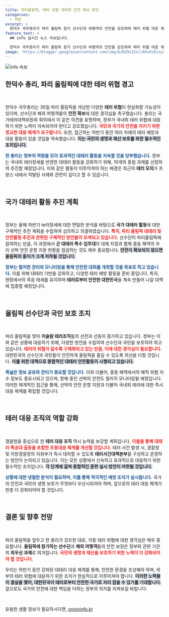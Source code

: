 ```yaml
---
title: 파리올림픽, 테러 위협 대비한 안전 확보 방안
categories:
  - 국방
excerpt: >
  한덕수 국무총리가 파리 올림픽 참가 선수단과 여행객의 안전을 강조하며 테러 위협 대응 계획을 발표했다. 정부는 테러 예방 강화에 총력을 기울이겠다고 경고하며, 올림픽을 겨냥한 테러 의혹이 증가하고 있는 상황을 심각히 경고하고 있다.
feature_text: >
  ## info 실시간 뉴스 속보입니다.

  한덕수 국무총리가 파리 올림픽 참가 선수단과 여행객의 안전을 강조하며 테러 위협 대응 계획을 발표했다. 정부는 테러 예방 강화에 총력을 기울이겠다고 경고하며, 올림픽을 겨냥한 테러 의혹이 증가하고 있는 상황을 심각히 경고하고 있다.
image: 'https://blogger.googleusercontent.com/img/b/R29vZ2xl/AVvXsEixyZcFfHzMRdzZMjFBmAUKJYCLCGyLL1o632UiGVXcaFdKo_bkvkuCioo0uUKlGfBVcT3P84aROyZIXSBEx3Aw5nCQ3pTgDom1WDC4m8eifvWiAmWEEVb4x6G_l8C0QH225ldMjyaFvpxGEBGNO37VmDTDMHGhJPq73UglMfDca1-0aw/s1600/blogspot.png'
---
```


<p><img src="https://blogger.googleusercontent.com/img/b/R29vZ2xl/AVvXsEixyZcFfHzMRdzZMjFBmAUKJYCLCGyLL1o632UiGVXcaFdKo_bkvkuCioo0uUKlGfBVcT3P84aROyZIXSBEx3Aw5nCQ3pTgDom1WDC4m8eifvWiAmWEEVb4x6G_l8C0QH225ldMjyaFvpxGEBGNO37VmDTDMHGhJPq73UglMfDca1-0aw/s1600/blogspot.png" alt="info 속보" /></p>

<h2 data-ke-size="size26">한덕수 총리, 파리 올림픽에 대한 테러 위협 경고</h2>

<p data-ke-size="size16">&nbsp;</p>

<p>한덕수 국무총리는 30일 파리 올림픽을 겨냥한 다양한 <b>테러 위협</b>이 현실화할 가능성이 있다며, 선수단과 해외 여행객들의 <b>안전 확보</b>에 대한 경각심을 촉구했습니다. 총리는 국가테러대책위원회 회의에서 이 같은 의견을 표명하며, 정부가 국내외 테러 위협에 대응하기 위한 노력이 지속되어야 한다고 강조했습니다. <b><span style="color: #ee2323;">국민과 국가의 안전을 지키기 위한 정교한 대응 체계가 요구됩니다.</span></b> 또한, 접근하는 하반기 동안 여러 차례의 테러 예방과 대응 활동이 있을 것임을 약속했습니다. <b><span style="background-color: #21538527;">이는 국민의 생명과 재산 보호를 위한 필수적인 조치입니다.</span></b></p>

<p><b><span style="color: #1a5490;">한 총리는 정부의 역량을 모아 효과적인 대테러 활동을 지속할 것을 당부했습니다.</span></b> 정부는 국내외 테러정세를 반영한 대테러 활동을 강화하기 위해, 10개의 중점 과제를 선정하여 추진할 예정입니다. 이와 같은 활동이 이루어져야 하는 배경은 최근의 <b>테러 모의</b>가 프랑스 내에서 적발된 사례와 관련이 깊다고 할 수 있습니다. </p>

<p data-ke-size="size16">&nbsp;</p>

<h2 data-ke-size="size26">국가 대테러 활동 추진 계획</h2>

<p data-ke-size="size16">&nbsp;</p>

<p>정부는 올해 하반기 te러정세에 대한 면밀한 분석을 바탕으로 <b>국가 대테러 활동</b>에 대한 구체적인 추진 계획을 수립하여 심의하고 의결하였습니다. <b><span style="color: #ee2323;">특히, 파리 올림픽 대테러 및 안전활동 추진과 관련된 구체적인 방안들이 모색되고 있습니다.</span></b> 선수단이 파리올림픽에 참여하는 만큼, 이 과정에서 <b>군 대테러 특수 임무대</b>의 대체 지정과 함께 중동 해역의 우리 선박 안전 운항 지원 현황을 점검하는 것도 매우 중요합니다. <b><span style="background-color: #21538527;">안전이 확보되지 않으면 올림픽의 흥미가 크게 저하될 것입니다.</span></b></p>

<p><b><span style="color: #1a5490;">정부는 철저한 관리와 모니터링을 통해 안전한 대회를 개최할 것을 목표로 하고 있습니다.</span></b> 이를 위해 대테러 기반을 강화하고, 다양한 테러 예방 활동을 준비 중입니다. 특히, 현장에서의 즉응 태세를 유지하며 <b>테러로부터 안전한 대한민국</b>을 계속 만들어 나갈 대책에 집중할 예정입니다.</p>

<p data-ke-size="size16">&nbsp;</p>

<h2 data-ke-size="size26">올림픽 선수단과 국민 보호 조치</h2>

<p data-ke-size="size16">&nbsp;</p>

<p>파리 올림픽을 맞아 <b>이슬람 테러조직</b>들의 선전과 선동이 증가하고 있습니다. 정부는 이와 같은 상황에 대응하기 위해, 다양한 방안을 수립하여 선수단과 국민을 보호하려 하고 있습니다. <b><span style="color: #ee2323;">테러의 위협이 갈수록 구체화되고 있는 만큼, 이에 대한 경각심이 필요합니다.</span></b>  대한민국의 선수단과 국민들이 안전하게 올림픽을 즐길 수 있도록 최선을 다할 것입니다. <b><span style="background-color: #21538527;">이를 위한 대책으로 종합적인 대테러 안전활동이 시행되고 있습니다.</span></b></p>

<p><b><span style="color: #1a5490;">폭넓은 정보 공유와 관리가 중요할 것입니다.</span></b> 이와 더불어, 중동 해역에서의 해적 위험 지수 정보도 중요시되고 있으며, 항해 중인 선박의 안전도 철저히 모니터링될 예정입니다. 이러한 체계적인 접근을 통해, 선박의 안전 운항 지원과 더불어 국내외 테러에 대한 즉시 대응 체계를 확립할 것입니다.</p>

<p data-ke-size="size16">&nbsp;</p>

<h2 data-ke-size="size26">테러 대응 조직의 역할 강화</h2>

<p data-ke-size="size16">&nbsp;</p>

<p>경찰청을 중심으로 한 <b>테러 대응 조직</b> 역시 능력을 보강할 계획입니다. <b><span style="color: #ee2323;">이들을 통해 대테러 특공대 출동을 포함한 초동대응 체계를 개선할 것입니다.</span></b> 테러 사건 발생 시, 경찰청 및 지방경찰청의 지휘부가 즉시 대처할 수 있도록 <b>테러사건대책본부</b>를 구성하고 운영하는 방안이 논의되고 있습니다. 이는 모든 상황에서 신속하고 효과적으로 대응하기 위한 필수적인 조치입니다. <b><span style="background-color: #21538527;">각 단계에 걸쳐 종합적인 훈련 실시 방안이 마련될 것입니다.</span></b></p>

<p><b><span style="color: #1a5490;">상황에 대한 냉철한 분석이 필요하며, 이를 통해 적극적인 예방 조치가 실시됩니다.</span></b> 국가의 안전과 국민의 생명 보호가 무엇보다 우선시되어야 하며, 앞으로의 테러 대응 체계가 한층 더 강화되어야 할 것입니다.</p>

<p data-ke-size="size16">&nbsp;</p>

<h2 data-ke-size="size26">결론 및 향후 전망</h2>

<p data-ke-size="size16">&nbsp;</p>

<p>파리 올림픽을 앞두고 한 총리가 강조한 대로, 각종 테러 위협에 대한 경각심은 매우 중요합니다. <b>올림픽에 참가하는 선수단</b>과 <b>해외 여행객</b>들의 안전 보장은 정부와 관련 기관의 <b>최우선 과제</b>로 여겨집니다. <b><span style="color: #ee2323;">국민의 생명과 재산을 보호하기 위한 노력이 더 강화되어야 할 것입니다.</span></b></p>

<p>우리는 하반기 동안 강화된 대테러 대응 체계를 통해, 안전한 환경을 조성해야 하며, 외부의 테러 위협에 대응하기 위한 조치가 현실적으로 이루어져야 합니다. <b><span style="background-color: #21538527;">이러한 노력들이 결실을 맺어, 대한민국이 테러로부터 안전한 국가로 자리 잡을 수 있기를 기대합니다.</span></b> 앞으로도 국가의 안전에 대한 책임을 다하는 정부의 의지를 지켜보길 바랍니다.</p>

<p data-ke-size="size16">&nbsp;</p>
유용한 생활 정보가 필요하시다면, <a href="https://onioninfo.kr" rel="dofollow">onioninfo.kr</a>


